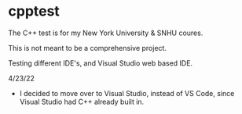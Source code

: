 # cpptest

The C++ test is for my New York University & SNHU coures.

This is not meant to be a comprehensive project. 

Testing different IDE's, and Visual Studio web based IDE.

4/23/22
- I decided to move over to Visual Studio, instead of VS Code, since Visual Studio had C++ already built in.
